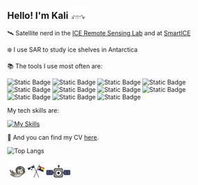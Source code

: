 ## Hello! I'm Kali <img src="./cat.gif" width="7%" height="7%"/>

🛰️ Satellite nerd in the [ICE Remote Sensing Lab](https://www.icelab.ca/) and at [SmartICE](https://smartice.org/)
   
   ❄️ I use SAR to study ice shelves in Antarctica
  
📚 The tools I use most often are:
  
  ![Static Badge](https://img.shields.io/badge/Python-F0F0F0?style=for-the-badge&logo=python&logoColor=ffde57)
  ![Static Badge](https://img.shields.io/badge/qgis-F0F0F0?style=for-the-badge&logo=qgis&logoColor=3BAF29)
  ![Static Badge](https://img.shields.io/badge/arcgis-F0F0F0?style=for-the-badge&logo=arcgis&logoColor=%232C7AC3)
  ![Static Badge](https://img.shields.io/badge/GDAL-F0F0F0?style=for-the-badge&logo=GDAL&logoColor=%235CAE58)
  ![Static Badge](https://img.shields.io/badge/pandas-F0F0F0?style=for-the-badge&logo=pandas&logoColor=150458)
  ![Static Badge](https://img.shields.io/badge/geopandas-F0F0F0?style=for-the-badge&logo=geopandas&logoColor=139C5A)
  ![Static Badge](https://img.shields.io/badge/google%20earth%20engine-F0F0F0?style=for-the-badge&logo=google%20earth%20engine&logoColor=%234285F4)
  ![Static Badge](https://img.shields.io/badge/javascript-F0F0F0?style=for-the-badge&logo=javascript&logoColor=%23F7DF1E)
  ![Static Badge](https://img.shields.io/badge/bash-F0F0F0?style=for-the-badge&logo=gnu%20bash&logoColor=293137)
  ![Static Badge](https://img.shields.io/badge/anaconda-F0F0F0?style=for-the-badge&logo=anaconda&logoColor=3BAF29)
  ![Static Badge](https://img.shields.io/badge/markdown-F0F0F0?style=for-the-badge&logo=markdown&logoColor=%23000000)

My tech skills are:
  
  [![My Skills](https://skillicons.dev/icons?i=py,bash,js,r,anaconda,linux,latex&theme=light)](https://skillicons.dev)

📄 And you can find my CV [here](KaliMcDougall_CV.pdf).
  
  ![Top Langs](https://github-readme-stats.vercel.app/api/top-langs/?username=kalimcdougall&layout=compact)  
  
  <img src="./space_cat.gif" width="9%" height="9%"/><img src="./flags.gif" width="8%" height="8%"/> <img src="./nyan_satellite.gif" width="11%" height="11%"/>
